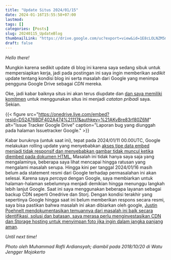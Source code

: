 ```yaml
---
title: "Update Situs 2024/01/15"
date: 2024-01-16T15:55:58+07:00
lastmod:
tags: []
categories: [Posts]
slug: 20240115_UpdateBlog
thumbnailLink: "https://drive.google.com/uc?export=view&id=1E8cLOLNZM5m8wX_VytGRz3pG0auz67HF"
draft: false
---
```

*Hello there!*

Mungkin karena sedikit update di blog ini karena saya sedang sibuk untuk mempersiapkan kerja, jadi pada postingan ini saya ingin memberikan *sedikit* update tentang kondisi blog ini serta masalah dari Google yang menimpa pengguna Google Drive sebagai *CDN* mereka.

Oke, jadi kabar baiknya situs ini akan terus diupdate dan <ins>dan saya memiliki komitmen</ins> untuk menggunakan situs ini menjadi *catatan pribadi* saya. Sekian.

{{< figure
    src="https://onedrive.live.com/embed?resid=D52476BDF402A474%21117&authkey=%21AKvBre83rf80Z6M"
    alt="Issue Tracker Google Drive"
    caption="Laporan bug yang diunggah pada halaman Issuetracker Google."
    >}}

Kabar buruknya (untuk saat ini), tepat pada 2024/01/11 00.00UTC, Google melakukan rolling update yang menyebabkan [akses tipe data embed menjadi tidak responsif dan menyebabkan gambar tidak muncul ketika diembed pada dokumen HTML.](https://issuetracker.google.com/issues/319531488?pli=1) Masalah ini tidak hanya saya saja yang mengalaminya, beberapa saya lihat mencapai hingga ratusan yang mengalami masalah serupa. Hingga kini per tanggal 2024/01/16 masih belum ada statement resmi dari Google terhadap permasalahan ini akan selesai. Karena saya *percaya* dengan Google, saya membiarkan untuk halaman-halaman sebelumnya menjadi demikian hingga menunggu langkah lebih lanjut Google. Saat ini saya menggunakan beberapa layanan sebagai backup CDN seperti Onedrive dan Storj. Dengan kondisi terakhir yang sepertinya Google hingga saat ini belum memberikan respons secara resmi, saya bisa pastikan bahwa masalah ini akan dibiarkan oleh google, [Justin Poehnelt mendokumentasikan temuannya dari masalah ini baik secara identifikasi, solusi dan batasan, saya merasa perlu menginvestasikan CDN dan Storage hosting untuk menyimpan foto jika ingin dalam jangka panjang aman](https://justin.poehnelt.com/posts/google-drive-embed-images-403/).

*Until next time!*

*Photo oleh Muhammad Rafli Ardiansyah; diambil pada 2018/10/20 di Watu Jengger Mojokerto*
